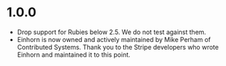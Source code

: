 # 1.0.0

- Drop support for Rubies below 2.5. We do not test against them.
- Einhorn is now owned and actively maintained by Mike Perham of Contributed Systems.
  Thank you to the Stripe developers who wrote Einhorn and maintained it
  to this point.